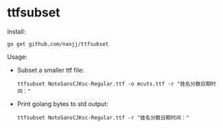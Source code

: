 # ttfsubset
Install:

```
go get github.com/nanjj/ttfsubset
```

Usage:
- Subset a smaller ttf file:
    ```
    ttfsubset NotoSansCJKsc-Regular.ttf -o mcuts.ttf -r "姓名分数日期时间："
    ```
- Print golang bytes to std output:
    ```
    ttfsubset NotoSansCJKsc-Regular.ttf -r "姓名分数日期时间："
    ```
